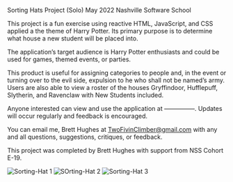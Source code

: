 Sorting Hats Project (Solo) 
May 2022 Nashville Software School


This project is a fun exercise using reactive HTML, JavaScript, and CSS applied a the theme of Harry Potter.   Its primary purpose is to determine what house a new student will be placed into.

The application’s target audience is Harry Potter enthusiasts and could be used for games, themed events, or parties.

This product is useful for assigning categories to people and, in the event or turning over to the evil side, expulsion to he who shall not be named’s army.  Users are also able to view a roster of the houses Gryffindoor, Hufflepuff, Slytherin, and Ravenclaw with New Students included.

Anyone interested can view and use the application at —————.  Updates will occur regularly and feedback is encouraged.

You can email me, Brett Hughes at TwoFivinClimber@gmail.com with any and all questions, suggestions, critiques, or feedback.

This project was completed by Brett Hughes with support from NSS Cohort E-19.


![Sorting-Hat 1](https://user-images.githubusercontent.com/100610149/167237768-c4cab25c-7c6a-43b6-ab64-b356d46a6eff.jpg)
![SOrting-Hat 2](https://user-images.githubusercontent.com/100610149/167237772-0c43a5f7-ed4d-48d5-abd2-338c71c4af66.jpg)
![Sorting-Hat 3](https://user-images.githubusercontent.com/100610149/167237777-49d0b74b-1a41-4547-b1bd-616e45e4eb1c.jpg)
